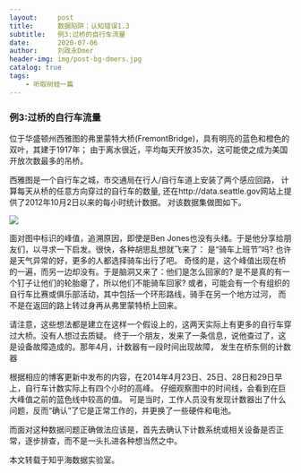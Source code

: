 ```yaml
---
layout:     post
title:      数据陷阱：认知错误1.3
subtitle:   例3:过桥的自行车流量
date:       2020-07-06
author:     刘政永Dmer
header-img: img/post-bg-dmers.jpg
catalog: true
tags:
    - 听取树蛙一篇
---
```

### 例3:过桥的自行车流量

位于华盛顿州西雅图的弗里蒙特大桥(FremontBridge)，具有明亮的蓝色和橙色的双叶，其建于1917年； 由于离水很近，平均每天开放35次，这可能使之成为美国开放次数最多的吊桥。

西雅图是一个自行车之城，市交通局在行人/自行车道上安装了两个感应回路， 计算每天从桥的任意方向穿过的自行车的数量, 还在http://data.seattle.gov网站上提供了2012年10月2日以来的每小时统计数据。 对该数据集做图如下。

![]({{site.baseurl}}/img/post-bg-cj5.jpg)

面对图中标识的峰值，追溯原因，即使是Ben Jones也没有头绪。于是他分享给朋友们，以寻求一下启发。很快，各种胡思乱想就飞来了： 是“骑车上班节”吗? 也许是天气异常的好，更多的人都选择骑车出行了吧。 奇怪的是，这个峰值出现在桥的一遍，而另一边却没有。于是脑洞又来了：他们是怎么回家的? 是不是真的有一个钉子让他们的轮胎瘪了，所以他们不能骑车回家? 或者，可能会有一个有组织的自行车比赛或俱乐部活动，其中包括一个环形路线，骑手在另一个地方过河， 而不是在返回的路上转过身再从弗里蒙特桥上回来。

请注意，这些想法都是建立在这样一个假设上的，这两天实际上有更多的自行车穿过大桥。没有人想过去质疑。 终于一个朋友，发来了一条信息，说他查过了，这是设备故障造成的。那年4月，计数器有一段时间出现故障， 发生在桥东侧的计数器

根据相应的博客更新中发布的内容，在2014年4月23日、25日、28日和29日早上，自行车计数实际上有四个小时的高峰。 仔细观察图中的时间线，会看到在巨大峰值之前的蓝色线中较高的值。 可是当时，工作人员没有发现计数器出了什么问题，反而“确认”了它是正常工作的，并更换了一些硬件和电池。

而面对这种数据问题正确做法应该是，首先去确认下计数系统或相关设备是否正常，逐步排查，而不是一头扎进各种想当然之中。

本文转载于知乎海数据实验室。